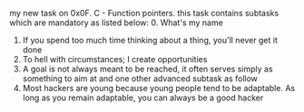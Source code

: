 my new task on 0x0F. C - Function pointers. this task contains subtasks which are mandatory as listed below:
0. What's my name
1. If you spend too much time thinking about a thing, you'll never get it done
2. To hell with circumstances; I create opportunities
3. A goal is not always meant to be reached, it often serves simply as something to aim at
and one other advanced subtask as follow
4. Most hackers are young because young people tend to be adaptable. As long as you remain adaptable, you can always be a good hacker
